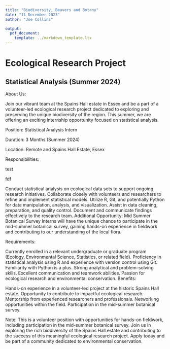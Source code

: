 ```yaml
---
title: "Biodiversity, Beavers and Botany"
date: "11 December 2023"
author: "Joe Collins"

output:
  pdf_document:
    template: ../markdown_template.ltx
---
```

# Ecological Research Project

## Statistical Analysis (Summer 2024)

About Us:

Join our vibrant team at the Spains Hall estate in Essex and be a part of a volunteer-led ecological research project dedicated to exploring and preserving the unique biodiversity of the region. This summer, we are offering an exciting internship opportunity focused on statistical analysis.

Position: Statistical Analysis Intern

Duration: 3 Months (Summer 2024)

Location: Remote and Spains Hall Estate, Essex

Responsibilities:

test

fdf

Conduct statistical analysis on ecological data sets to support ongoing research initiatives.
Collaborate closely with volunteers and researchers to refine and implement statistical models.
Utilize R, Git, and potentially Python for data manipulation, analysis, and visualization.
Assist in data cleaning, preparation, and quality control.
Document and communicate findings effectively to the research team.
Additional Opportunity: Mid Summer Botanical Survey
Interns will have the unique chance to participate in the mid-summer botanical survey, gaining hands-on experience in fieldwork and contributing to our understanding of the local flora.

Requirements:

Currently enrolled in a relevant undergraduate or graduate program (Ecology, Environmental Science, Statistics, or related field).
Proficiency in statistical analysis using R and experience with version control using Git.
Familiarity with Python is a plus.
Strong analytical and problem-solving skills.
Excellent communication and teamwork abilities.
Passion for ecological research and environmental conservation.
Benefits:

Hands-on experience in a volunteer-led project at the historic Spains Hall estate.
Opportunity to contribute to impactful ecological research.
Mentorship from experienced researchers and professionals.
Networking opportunities within the field.
Participation in the mid-summer botanical survey.

Note: This is a volunteer position with opportunities for hands-on fieldwork, including participation in the mid-summer botanical survey. Join us in exploring the rich biodiversity of the Spains Hall estate and contributing to the success of this meaningful ecological research project. Apply today and be part of a community dedicated to environmental conservation.